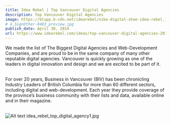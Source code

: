 ```yaml
---
title: Idea Rebel | Top Vancouver Digital Agencies
description: Top Vancouver Digital Agencies
image: https://blupp.b-cdn.net/idearebel/nike-digital-shoe-idea-rebel.jpeg?quality=80&width=800
# 4.SignOther-0403_preview.jpg
publish_date: April 30, 2014
url: https://www.idearebel.com/ideas/top-vancouver-digital-agencies-2014/
--- 
```

We made the list of The Biggest Digital Agencies and Web-Development Companies, and are proud to be in the same company of many other reputable digital agencies. Vancouver is quickly growing as one of the leaders in digital innovation and design and we are excited to be part of it.

\
For over 20 years, Business in Vancouver (BIV)  has been chronicling Industry Leaders of British Columbia for more than 60 different sectors, including digital and web-development. Each year they provide coverage of the province’s business community with their lists and data, available online and in their magazine.

\
![Alt text](https://blupp.b-cdn.net/idearebel/nike-digital-shoe-idea-rebel.jpeg?quality=80&width=800?quality=80&width=800 "a title")
idea_rebel_top_digital_agency1.jpg
